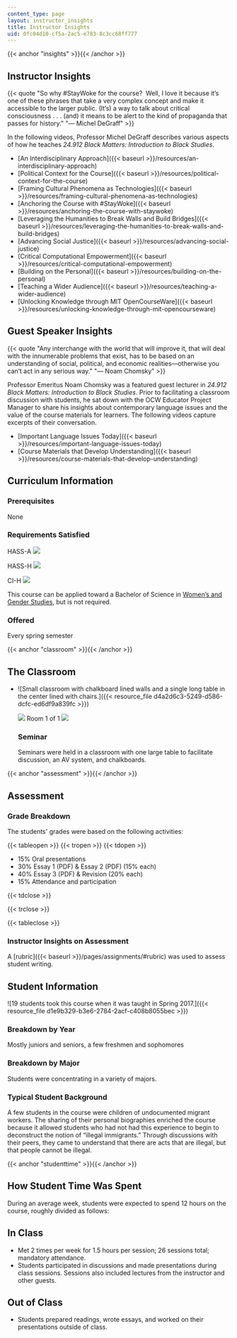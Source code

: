 ```yaml
---
content_type: page
layout: instructor_insights
title: Instructor Insights
uid: 0fc04d10-cf5a-2ac5-e783-8c3cc68ff777
---
```


{{< anchor "insights" >}}{{< /anchor >}}

Instructor Insights
-------------------

{{< quote "So why #StayWoke for the course?  Well, I love it because it’s one of these phrases that take a very complex concept and make it accessible to the larger public. (It’s) a way to talk about critical consciousness . . . (and) it means to be alert to the kind of propaganda that passes for history." "— Michel DeGraff" >}}

In the following videos, Professor Michel DeGraff describes various aspects of how he teaches _24.912 Black Matters: Introduction to Black Studies_.

*   [An Interdisciplinary Approach]({{< baseurl >}}/resources/an-interdisciplinary-approach)
*   [Political Context for the Course]({{< baseurl >}}/resources/political-context-for-the-course)
*   [Framing Cultural Phenomena as Technologies]({{< baseurl >}}/resources/framing-cultural-phenomena-as-technologies)
*   [Anchoring the Course with #StayWoke]({{< baseurl >}}/resources/anchoring-the-course-with-staywoke)
*   [Leveraging the Humanities to Break Walls and Build Bridges]({{< baseurl >}}/resources/leveraging-the-humanities-to-break-walls-and-build-bridges)
*   [Advancing Social Justice]({{< baseurl >}}/resources/advancing-social-justice)
*   [Critical Computational Empowerment]({{< baseurl >}}/resources/critical-computational-empowerment)
*   [Building on the Personal]({{< baseurl >}}/resources/building-on-the-personal)
*   [Teaching a Wider Audience]({{< baseurl >}}/resources/teaching-a-wider-audience)
*   [Unlocking Knowledge through MIT OpenCourseWare]({{< baseurl >}}/resources/unlocking-knowledge-through-mit-opencourseware)

Guest Speaker Insights
----------------------

{{< quote "Any interchange with the world that will improve it, that will deal with the innumerable problems that exist, has to be based on an understanding of social, political, and economic realities—otherwise you can’t act in any serious way." "— Noam Chomsky" >}}

Professor Emeritus Noam Chomsky was a featured guest lecturer in _24.912 Black Matters: Introduction to Black Studies_. Prior to facilitating a classroom discussion with students, he sat down with the OCW Educator Project Manager to share his insights about contemporary language issues and the value of the course materials for learners. The following videos capture excerpts of their conversation.

*   [Important Language Issues Today]({{< baseurl >}}/resources/important-language-issues-today)
*   [Course Materials that Develop Understanding]({{< baseurl >}}/resources/course-materials-that-develop-understanding)

Curriculum Information
----------------------

### Prerequisites

None

### Requirements Satisfied

HASS-A ![](/images/educator/icon-question-hass-a.png)

HASS-H ![](/images/educator/icon-question-hass-h.png)

CI-H ![](/images/educator/icon-question-cih.png)

This course can be applied toward a Bachelor of Science in [Women’s and Gender Studies](http://wgs.mit.edu/degree-requirements/), but is not required.

### Offered

Every spring semester

{{< anchor "classroom" >}}{{< /anchor >}}

The Classroom
-------------

*   ![Small classroom with chalkboard lined walls and a single long table in the center lined with chairs.]({{< resource_file d4a2d6c3-5249-d586-dcfc-ed6df9a839fc >}})
    
    ![](/images/educator/classroom_prev_dim.png) Room 1 of 1 ![](/images/educator/classroom_next_dim.png)
    
    ### Seminar
    
    Seminars were held in a classroom with one large table to facilitate discussion, an AV system, and chalkboards.
    

{{< anchor "assessment" >}}{{< /anchor >}}

Assessment
----------

### Grade Breakdown

The students' grades were based on the following activities:

{{< tableopen >}}
{{< tropen >}}
{{< tdopen >}}
- 15% Oral presentations
- 30% Essay 1 (PDF) & Essay 2 (PDF) (15% each)
- 40% Essay 3 (PDF) & Revision (20% each)
- 15% Attendance and participation

{{< tdclose >}}

{{< trclose >}}

{{< tableclose >}}

### Instructor Insights on Assessment

A [rubric]({{< baseurl >}}/pages/assignments/#rubric) was used to assess student writing.

Student Information
-------------------

![19 students took this course when it was taught in Spring 2017.]({{< resource_file d1e9b329-b3e6-2784-2acf-c408b8055bec >}})

### Breakdown by Year

Mostly juniors and seniors, a few freshmen and sophomores

### Breakdown by Major

Students were concentrating in a variety of majors.

### Typical Student Background

A few students in the course were children of undocumented migrant workers. The sharing of their personal biographies enriched the course because it allowed students who had not had this experience to begin to deconstruct the notion of “illegal immigrants.” Through discussions with their peers, they came to understand that there are acts that are illegal, but that people cannot be illegal.

{{< anchor "studenttime" >}}{{< /anchor >}}

How Student Time Was Spent
--------------------------

During an average week, students were expected to spend 12 hours on the course, roughly divided as follows:

In Class
--------

*   Met 2 times per week for 1.5 hours per session; 26 sessions total; mandatory attendance.
*   Students participated in discussions and made presentations during class sessions. Sessions also included lectures from the instructor and other guests.

Out of Class
------------

*   Students prepared readings, wrote essays, and worked on their presentations outside of class.